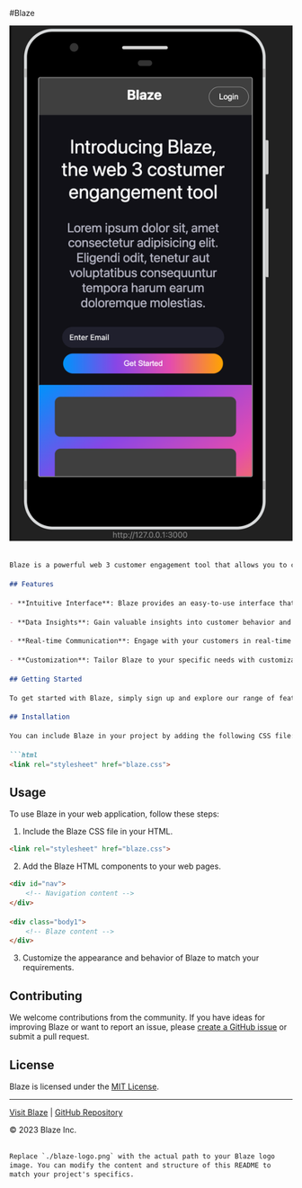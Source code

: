 #Blaze


![Blaze Logo](./Blaze.png)
```markdown

Blaze is a powerful web 3 customer engagement tool that allows you to connect with your audience in innovative ways. Whether you're looking to enhance user experiences or improve customer interactions, Blaze has you covered.

## Features

- **Intuitive Interface**: Blaze provides an easy-to-use interface that streamlines your customer engagement efforts.

- **Data Insights**: Gain valuable insights into customer behavior and preferences to make informed decisions.

- **Real-time Communication**: Engage with your customers in real-time through chat, notifications, and more.

- **Customization**: Tailor Blaze to your specific needs with customizable templates and designs.

## Getting Started

To get started with Blaze, simply sign up and explore our range of features. You'll be on your way to creating dynamic and engaging customer experiences in no time.

## Installation

You can include Blaze in your project by adding the following CSS file:

```html
<link rel="stylesheet" href="blaze.css">
```

## Usage

To use Blaze in your web application, follow these steps:

1. Include the Blaze CSS file in your HTML.

```html
<link rel="stylesheet" href="blaze.css">
```

2. Add the Blaze HTML components to your web pages.

```html
<div id="nav">
    <!-- Navigation content -->
</div>

<div class="body1">
    <!-- Blaze content -->
</div>
```

3. Customize the appearance and behavior of Blaze to match your requirements.

## Contributing

We welcome contributions from the community. If you have ideas for improving Blaze or want to report an issue, please [create a GitHub issue](https://github.com/yourusername/blaze/issues) or submit a pull request.

## License

Blaze is licensed under the [MIT License](LICENSE).

---

[Visit Blaze](https://www.blaze-tool.com) | [GitHub Repository](https://github.com/yourusername/blaze)

© 2023 Blaze Inc.
```

Replace `./blaze-logo.png` with the actual path to your Blaze logo image. You can modify the content and structure of this README to match your project's specifics.